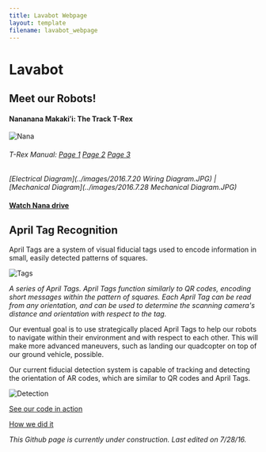 ```yaml
---
title: Lavabot Webpage
layout: template
filename: lavabot_webpage
--- 
```


# Lavabot

## Meet our Robots!

#### Nananana Makakiʻi: The Track T-Rex

![Nana](../images/2016.7.14_Lavabot.JPG)

###### *T-Rex Manual: [Page 1](../images/trex_docpg1.JPG) [Page 2](../images/trex_docpg2.JPG) [Page 3](../images/trex_docpg3.JPG)*

*[Electrical Diagram](../images/2016.7.20 Wiring Diagram.JPG) | [Mechanical Diagram](../images/2016.7.28 Mechanical Diagram.JPG)*

#### [Watch Nana drive](https://drive.google.com/open?id=0B6cEozG9ml5MTW4tWkdSQzNXMG8)


## April Tag Recognition

April Tags are a system of visual fiducial tags used to encode information in small, easily detected patterns of squares.

![Tags](../images/april_tags.png)

*A series of April Tags. April Tags function similarly to QR codes, encoding short messages within the pattern of squares. Each April Tag can be read from any orientation, and can be used to determine the scanning camera's distance and orientation with respect to the tag.*

Our eventual goal is to use strategically placed April Tags to help our robots to navigate within their environment and with respect to each other. This will make more advanced maneuvers, such as landing our quadcopter on top of our ground vehicle, possible.

Our current fiducial detection system is capable of tracking and detecting the orientation of AR codes, which are similar to QR codes and April Tags.

![Detection](../images/2016.7.28_ImageRecognition_Tracking.JPG)

[See our code in action](https://drive.google.com/file/d/0B6cEozG9ml5MRDA3VThmT3BteWM/view?usp=sharing)

[How we did it](https://olinrobotics.github.io/odroid_info#setup-arpose)

*This Github page is currently under construction. Last edited on 7/28/16.*

